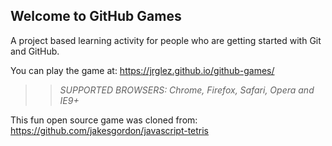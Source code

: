 ## Welcome to GitHub Games

A project based learning activity for people who are getting started with Git and GitHub.

You can play the game at: https://jrglez.github.io/github-games/

>> _*SUPPORTED BROWSERS*: Chrome, Firefox, Safari, Opera and IE9+_

This fun open source game was cloned from: https://github.com/jakesgordon/javascript-tetris

